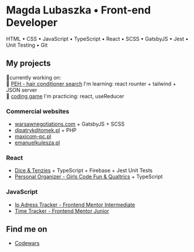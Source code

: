 # Magda Lubaszka • Front-end Developer
HTML • CSS • JavaScript • TypeScript • React • SCSS • GatsbyJS • Jest • Unit Testing • Git

## My projects
🔶currently working on: <br />
🔸 [PEH - hair conditioner search](https://github.com/AhuraMagda/peh-app) I'm learning: react rounter + tailwind + JSON server <br />
🔸 [coding game](https://github.com/AhuraMagda/codebreaking/tree/main) I'm practicing: react, useReducer

### Commercial websites
- [warsawnegotiations.com](https://github.com/AhuraMagda/warsaw-negotiation-round) + GatsbyJS + SCSS
- [djpatrykdjtomek.pl](https://github.com/AhuraMagda/djpatrykdjtomek.pl) + PHP
- [maxicom-pc.pl](https://github.com/AhuraMagda/maxicom-pc.pl)
- [emanuelkulesza.pl](https://github.com/AhuraMagda/emanuelkulesza.pl)


### React 
- [Dice & Tenzies](https://github.com/AhuraMagda/Pretty-Dice) + TypeScript + Firebase + Jest Unit Tests
- [Personal Organizer - Girls Code Fun & Qualtrics](https://github.com/AhuraMagda/MyPersonalOrganizer-GirlsCodeFun) + TypeScript

### JavaScript 
- [Ip Adress Tracker - Frontend Mentor Intermediate](https://github.com/AhuraMagda/FrontendMentor-lvl3-ip-address-tracker)
- [Time Tracker - Frontend Mentor Junior](https://github.com/AhuraMagda/FrontendMentor-lvl2-time-tracker)

## Find me on
- [Codewars](https://www.codewars.com/users/AhuraMagda)
